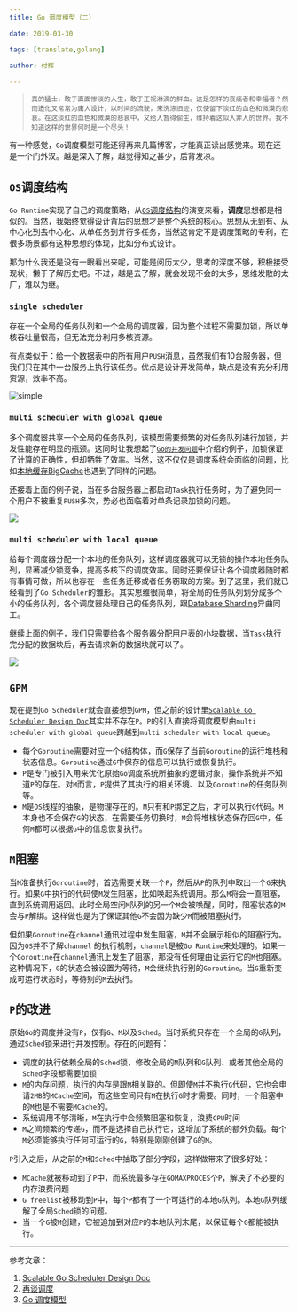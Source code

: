 ```yaml
---
title: Go 调度模型（二）

date: 2019-03-30

tags: [translate,golang]

author: 付辉

---
```


> `真的猛士，敢于直面惨淡的人生，敢于正视淋漓的鲜血。这是怎样的哀痛者和幸福者？然而造化又常常为庸人设计，以时间的流驶，来洗涤旧迹，仅使留下淡红的血色和微漠的悲哀。在这淡红的血色和微漠的悲哀中，又给人暂得偷生，维持着这似人非人的世界。我不知道这样的世界何时是一个尽头！ `

有一种感觉，`Go`调度模型可能还得再来几篇博客，才能真正读出感觉来。现在还是一个门外汉。越是深入了解，越觉得知之甚少，后背发凉。

## `OS`调度结构

`Go Runtime`实现了自己的调度策略，从[`OS`调度结构](<http://wudaijun.com/2018/11/scheduler-blabla/>)的演变来看，**调度**思想都是相似的。当然，我始终觉得设计背后的思想才是整个系统的核心。思想从无到有、从中心化到去中心化、从单任务到并行多任务，当然这肯定不是调度策略的专利，在很多场景都有这种思想的体现，比如分布式设计。

那为什么我还是没有一眼看出来呢，可能是阅历太少，思考的深度不够，积极接受现状，懒于了解历史吧。不过，越是去了解，就会发现不会的太多，思维发散的太广，难以为继。

### `single scheduler`

存在一个全局的任务队列和一个全局的调度器，因为整个过程不需要加锁，所以单核吞吐量很高，但无法充分利用多核资源。

有点类似于：给一个数据表中的所有用户`PUSH`消息，虽然我们有10台服务器，但我们只在其中一台服务上执行该任务。优点是设计开发简单，缺点是没有充分利用资源，效率不高。

![simple](http://i.loli.net/2019/03/28/5c9ce520a0448.png)

### `multi scheduler with global queue`

多个调度器共享一个全局的任务队列，该模型需要频繁的对任务队列进行加锁，并发性能存在明显的瓶颈。这同时让我想起了[`Go的并发问题`](<https://neojos.com/blog/2019/19-03-16-%E6%95%B0%E6%8D%AE%E4%B8%80%E8%87%B4%E6%80%A7%E4%BA%8C/>)中介绍的例子，加锁保证了计算的正确性，但却牺牲了效率。当然，这不仅仅是调度系统会面临的问题，比如[本地缓存BigCache](<https://neojos.com/blog/2018/08-19-%E6%9C%AC%E5%9C%B0%E7%BC%93%E5%AD%98bigcache/>)也遇到了同样的问题。

还接着上面的例子说，当在多台服务器上都启动`Task`执行任务时，为了避免同一个用户不被重复`PUSH`多次，势必也面临着对单条记录加锁的问题。

![](https://i.loli.net/2019/03/28/5c9ce520d7a64.png)

### `multi scheduler with local queue`

给每个调度器分配一个本地的任务队列，这样调度器就可以无锁的操作本地任务队列，显著减少锁竞争，提高多核下的调度效率。同时还要保证让各个调度器随时都有事情可做，所以也存在一些任务迁移或者任务窃取的方案。到了这里，我们就已经看到了`Go Scheduler`的雏形。其实思维很简单，将全局的任务队列划分成多个小的任务队列，各个调度器处理自己的任务队列，跟[Database Sharding](<https://neojos.com/blog/2019/19-03-09-database-sharding/>)异曲同工。

继续上面的例子，我们只需要给各个服务器分配用户表的小块数据，当`Task`执行完分配的数据块后，再去请求新的数据块就可以了。

![](https://i.loli.net/2019/03/28/5c9ce52100e0a.png)

## `GPM`

现在提到`Go Scheduler`就会直接想到`GPM`，但之前的设计里[`Scalable Go Scheduler Design Doc`](<https://docs.google.com/document/d/1TTj4T2JO42uD5ID9e89oa0sLKhJYD0Y_kqxDv3I3XMw/edit#>)其实并不存在`P`。`P`的引入直接将调度模型由`multi scheduler with global queue`跨越到`multi scheduler with local queue`。

- 每个`Goroutine`需要对应一个`G`结构体，而`G`保存了当前`Goroutine`的运行堆栈和状态信息。`Goroutine`通过`G`中保存的信息可以执行或恢复执行。
- `P`是专门被引入用来优化原始`Go`调度系统所抽象的逻辑对象，操作系统并不知道`P`的存在。对`M`而言，`P`提供了其执行的相关环境、以及`Goroutine`的任务队列等。
- `M`是`OS`线程的抽象，是物理存在的。`M`只有和`P`绑定之后，才可以执行`G`代码。`M`本身也不会保存`G`的状态，在需要任务切换时，`M`会将堆栈状态保存回`G`中，任何`M`都可以根据`G`中的信息恢复执行。

## `M`阻塞

当`M`准备执行`Goroutine`时，首选需要关联一个`P`，然后从`P`的队列中取出一个`G`来执行。如果`G`中执行的代码使`M`发生阻塞，比如唤起系统调用。那么`M`将会一直阻塞，直到系统调用返回。此时全局空闲`M`队列的另一个`M`会被唤醒，同时，阻塞状态的`M`会与`P`解绑。这样做也是为了保证其他`G`不会因为缺少`M`而被阻塞执行。

但如果`Goroutine`在`channel`通讯过程中发生阻塞，`M`并不会展示相似的阻塞行为。因为`OS`并不了解`channel` 的执行机制，`channel`是被`Go Runtime`来处理的。如果一个`Goroutine`在`channel`通讯上发生了阻塞，那没有任何理由让运行它的`M`也阻塞。这种情况下，`G`的状态会被设置为等待，`M`会继续执行别的`Goroutine`。当`G`重新变成可运行状态时，等待别的`M`去执行。

## `P`的改进

原始`Go`的调度并没有`P`，仅有`G`、`M`以及`Sched`。当时系统只存在一个全局的`G`队列，通过`Sched`锁来进行并发控制。存在的问题有：

- 调度的执行依赖全局的`Sched`锁，修改全局的`M`队列和`G`队列、或者其他全局的`Sched`字段都需要加锁
- `M`的内存问题，执行的内存是跟`M`相关联的。但即使`M`并不执行`G`代码，它也会申请`2MB`的`MCache`空间，而这些空间只有`M`在执行`G`时才需要。同时，一个阻塞中的`M`也是不需要`MCache`的。
- 系统调用不够清晰，`M`在执行中会频繁阻塞和恢复，浪费`CPU`时间
- `M`之间频繁的传递`G`，而不是选择自己执行它，这增加了系统的额外负载。每个`M`必须能够执行任何可运行的`G`，特别是刚刚创建了`G`的`M`。

`P`引入之后，从之前的`M`和`Sched`中抽取了部分字段，这样做带来了很多好处：

- `MCache`就被移动到了`P`中，而系统最多存在`GOMAXPROCES`个`P`，解决了不必要的内存浪费问题
- `G freelist`被移动到`P`中，每个`P`都有了一个可运行的本地`G`队列。本地`G`队列缓解了全局`Sched`锁的问题。
- 当一个`G`被`M`创建，它被追加到对应`P`的本地队列末尾，以保证每个`G`都能被执行。

---


参考文章：

1. [Scalable Go Scheduler Design Doc](https://docs.google.com/document/d/1TTj4T2JO42uD5ID9e89oa0sLKhJYD0Y_kqxDv3I3XMw/edit#)
2. [再谈调度](http://wudaijun.com/2018/11/scheduler-blabla/)
3. [Go 调度模型](<http://wudaijun.com/2018/01/go-scheduler/>)
